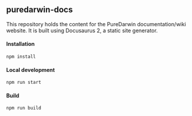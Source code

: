 ## puredarwin-docs

This repository holds the content for the PureDarwin documentation/wiki website. It is built using Docusaurus 2, a static site generator.

#### Installation
`npm install`

#### Local development
`npm run start`

#### Build
`npm run build`
